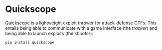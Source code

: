# Quickscope

Quickscope is a lightweight exploit thrower for attack-defense CTFs.
This entails being able to communicate with a game interface (the *tracker*) and being able to launch exploits (the *shooter*).

`pip install quickscope`
